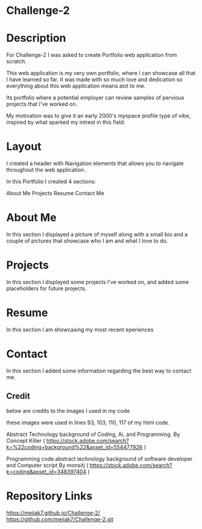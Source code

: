 # Challenge-2

# Description
For Challenge-2 I was asked to create Portfolio web application from scratch. 

This web application is my very own portfolio, where I can showcase all that I have learned so far. It was made with so much love and dedication so everything about this web application means alot to me.

Its portfolio where a potential employer can review samples of pervious projects that I've worked on. 

My motivation was to give it an early 2000's myspace profile type of vibe, inspired by what sparked my intrest in this field.

# Layout
I created a header with Navigation elements that allows you to navigate throughout the web application.

In this Portfolio I created 4 sections:

About Me
Projects
Resume
Contact Me

# About Me
In this section I displayed a picture of myself along with a small bio and a couple of pictures that showcase who I am and what I love to do.

# Projects
In this section I displayed some projects I've worked on, and added some placeholders for future projects.

# Resume
In this section I am showcasing my most recent eperiences 

# Contact
In this section I added some information regarding the best way to contact me.



## Credit
below are credits to the images I used in my code

these images were used in lines 93, 103, 110, 117 of my html code.

Abstract Technology background of Coding, Ai, and Programming.
By Concept Killer
( https://stock.adobe.com/search?k=%22coding+background%22&asset_id=554477926 )


Programming code abstract technology background of software developer and Computer script
By monsitj
( https://stock.adobe.com/search?k=coding&asset_id=348397404 )

# Repository Links
https://mejiak7.github.io/Challenge-2/
https://github.com/mejiak7/Challenge-2.git

